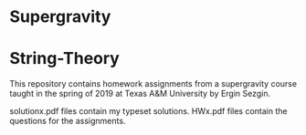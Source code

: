 # Supergravity

# String-Theory

This repository contains homework assignments from a supergravity course taught in the spring of 2019 at Texas A&M University by Ergin Sezgin.

solutionx.pdf files contain my typeset solutions. HWx.pdf files contain the questions for the assignments.
